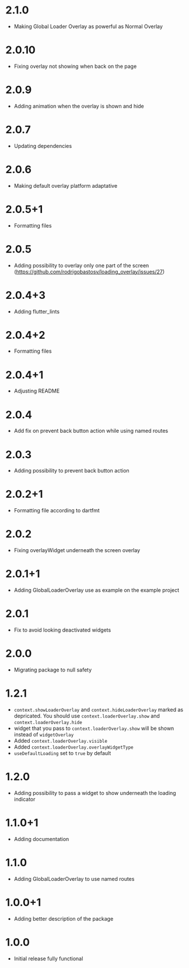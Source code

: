 # 2.1.0

- Making Global Loader Overlay as powerful as Normal Overlay

# 2.0.10

- Fixing overlay not showing when back on the page

# 2.0.9

- Adding animation when the overlay is shown and hide

# 2.0.7

- Updating dependencies

# 2.0.6

- Making default overlay platform adaptative

# 2.0.5+1

- Formatting files

# 2.0.5

- Adding possibility to overlay only one part of the screen (https://github.com/rodrigobastosv/loading_overlay/issues/27)

# 2.0.4+3

- Adding flutter_lints

# 2.0.4+2

- Formatting files

# 2.0.4+1

- Adjusting README

# 2.0.4

- Add fix on prevent back button action while using named routes

# 2.0.3

- Adding possibility to prevent back button action

# 2.0.2+1

- Formatting file according to dartfmt
 
# 2.0.2

- Fixing overlayWidget underneath the screen overlay

# 2.0.1+1

- Adding GlobalLoaderOverlay use as example on the example project

# 2.0.1

- Fix to avoid looking deactivated widgets

# 2.0.0

- Migrating package to null safety

# 1.2.1
 - `context.showLoaderOverlay` and `context.hideLoaderOverlay` marked as depricated. You should use `context.loaderOverlay.show` and `context.loaderOverlay.hide`
 - widget that you pass to `context.loaderOverlay.show` will be shown instead of `widgetOverlay`
 - Added `context.loaderOverlay.visible`
 - Added `context.loaderOverlay.overlayWidgetType`
 - `useDefaultLoading` set to `true` by default

# 1.2.0

- Adding possibility to pass a widget to show underneath the loading indicator

# 1.1.0+1

- Adding documentation

# 1.1.0

- Adding GlobalLoaderOverlay to use named routes

# 1.0.0+1

- Adding better description of the package

# 1.0.0

- Initial release fully functional


